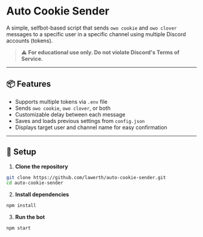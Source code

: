 # Auto Cookie Sender

A simple, selfbot-based script that sends `owo cookie` and `owo clover` messages to a specific user in a specific channel using multiple Discord accounts (tokens).
> ⚠️ **For educational use only. Do not violate Discord's Terms of Service.**

---

## 📦 Features

- Supports multiple tokens via `.env` file
- Sends `owo cookie`, `owo clover`, or both
- Customizable delay between each message
- Saves and loads previous settings from `config.json`
- Displays target user and channel name for easy confirmation

---

## 🚀 Setup

1. **Clone the repository**

```bash
git clone https://github.com/lawerth/auto-cookie-sender.git
cd auto-cookie-sender
````

2. **Install dependencies**

```bash
npm install
```

3. **Run the bot**

```bash
npm start
```